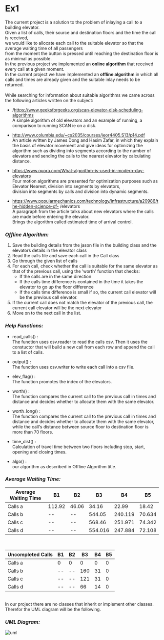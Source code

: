 # Ex1
The current project is a solution to the problem of inlaying a call to a building elevator.<br>
Given a list of calls, their source and destination floors and the time the call is received,<br>
we would like to allocate each call to the suitable elevator so that the average waiting time of all passengers<br>
from the moment the button is pressed until reaching the destination floor is as minimal as possible.<br>
In the previous project we implemented an **online algorithm** that received every call at a given moment.<br>
In the current project we have implemented an **offline algorithm** in which all calls and times are already given and the suitable inlay needs to be returned.<br>
<br>
While searching for information about suitable algorithms we came across the following articles written on the subject:
* /https://www.geeksforgeeks.org/scan-elevator-disk-scheduling-algorithms <br>
A simple algorithm of old elevators and an example of running, a comparison to running SCAN ie on a disk.

* http://www.columbia.edu/~cs2035/courses/ieor4405.S13/p14.pdf <br>
An article written by James Dong and Hasim Zafar, in which they explain the basis of elevator movement and give ideas for optimizing the algorithm such as
dividing into segments according to the number of elevators and sending the calls to the nearest elevator by calculating distance.

* https://www.quora.com/What-algorithm-is-used-in-modern-day-elevators <br>
Four motion algorithms are presented for optimization purposes such as Elevator Nearest, division into segments by elevators,<br>
division into segments by calls and division into dynamic segments.

* https://www.popularmechanics.com/technology/infrastructure/a20986/the-hidden-science-of-
 /elevators <br>
 A paragraph from the article talks about new elevators where the calls are made before entering the elevator.<br>
 Brings the algorithm called estimated time of arrival control.
 

### *Offline Algorithm:*

1. Save the building details from the jason file in the building class and the elevators details in the elevator class
2. Read the calls file and save each call in the Call class
3. Go through the given list of calls
4. For each call, check whether the call is suitable for the same elevator as that of the previous call, using the 'worth' function that checks:
    - If the calls are in the same direction
    - If the calls time difference is contained in the time it takes the elevator to go up the floor difference
    - If the calls time difference is small
  if so, the current call elevator will be the previous call elevator.
5. If the current call does not match the elevator of the previous call, the current call elevator will be the next elevator
6. Move on to the next call in the list.


### *Help Functions:*

- read_calls() :<br>The function uses csv.reader to read the calls csv. Then it uses the constuctor that will build a new call from each row and append the call to a list of calls. 

- output() :<br>The function uses csv.writer to write each call into a csv file.

- elev_flag() :<br>The function promotes the index of the elevators.

- worth() :<br>The function compares the current call to the previous call in times and distance and decides whether to allocate them with the same elevator.

- worth_long() :<br>The function compares the current call to the previous call in times and distance and decides whether to allocate them with the same elevator, while the call's distance between source floor to destination floor is more than 70 floors.

- time_dist() :<br>Calculation of travel time between two floors including stop, start, opening and closing times.

- algo() :<br>our algorithm as described in Offline Algorithm title.


### *Average Waiting Time:*


Average Waiting Time | B1 | B2 | B3 | B4 | B5
--- | --- | --- | --- |--- |---
Calls a | 112.92 | 46.06 | 34.16 | 22.99 | 18.42
Calls b | -- | -- | 544.05 | 240.119 | 70.634 
Calls c | -- | -- | 568.46 | 251.971 | 74.342 
Calls d | -- | -- | 554.016 | 247.884 | 72.108 

<br>

Uncompleted Calls | B1 | B2 | B3 | B4 | B5
--- | --- | --- | --- |--- |---
Calls a | 0 | 0 | 0 | 0 | 0
Calls b | -- | -- | 160 | 31 | 0 
Calls c | -- | -- | 121 | 31 | 0
Calls d | -- | -- | 66 | 14 | 0 

<br>
In our project there are no classes that inherit or implement other classes.<br>
Therefor the UML diagram will be the following.<br>

### *UML Diagram:*
![uml](https://user-images.githubusercontent.com/80401712/142411431-8c47c5c9-519c-416b-8cf8-87c05861918b.png)

